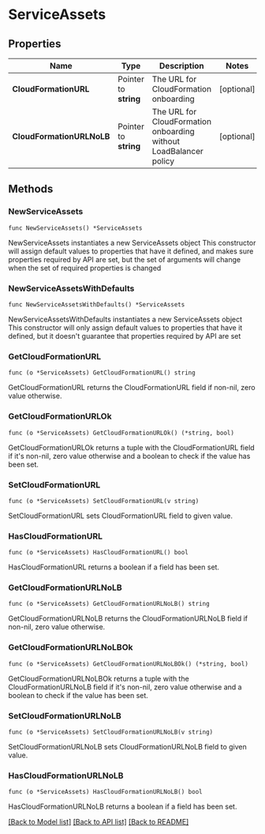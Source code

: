 # ServiceAssets

## Properties

Name | Type | Description | Notes
------------ | ------------- | ------------- | -------------
**CloudFormationURL** | Pointer to **string** | The URL for CloudFormation onboarding | [optional] 
**CloudFormationURLNoLB** | Pointer to **string** | The URL for CloudFormation onboarding without LoadBalancer policy | [optional] 

## Methods

### NewServiceAssets

`func NewServiceAssets() *ServiceAssets`

NewServiceAssets instantiates a new ServiceAssets object
This constructor will assign default values to properties that have it defined,
and makes sure properties required by API are set, but the set of arguments
will change when the set of required properties is changed

### NewServiceAssetsWithDefaults

`func NewServiceAssetsWithDefaults() *ServiceAssets`

NewServiceAssetsWithDefaults instantiates a new ServiceAssets object
This constructor will only assign default values to properties that have it defined,
but it doesn't guarantee that properties required by API are set

### GetCloudFormationURL

`func (o *ServiceAssets) GetCloudFormationURL() string`

GetCloudFormationURL returns the CloudFormationURL field if non-nil, zero value otherwise.

### GetCloudFormationURLOk

`func (o *ServiceAssets) GetCloudFormationURLOk() (*string, bool)`

GetCloudFormationURLOk returns a tuple with the CloudFormationURL field if it's non-nil, zero value otherwise
and a boolean to check if the value has been set.

### SetCloudFormationURL

`func (o *ServiceAssets) SetCloudFormationURL(v string)`

SetCloudFormationURL sets CloudFormationURL field to given value.

### HasCloudFormationURL

`func (o *ServiceAssets) HasCloudFormationURL() bool`

HasCloudFormationURL returns a boolean if a field has been set.

### GetCloudFormationURLNoLB

`func (o *ServiceAssets) GetCloudFormationURLNoLB() string`

GetCloudFormationURLNoLB returns the CloudFormationURLNoLB field if non-nil, zero value otherwise.

### GetCloudFormationURLNoLBOk

`func (o *ServiceAssets) GetCloudFormationURLNoLBOk() (*string, bool)`

GetCloudFormationURLNoLBOk returns a tuple with the CloudFormationURLNoLB field if it's non-nil, zero value otherwise
and a boolean to check if the value has been set.

### SetCloudFormationURLNoLB

`func (o *ServiceAssets) SetCloudFormationURLNoLB(v string)`

SetCloudFormationURLNoLB sets CloudFormationURLNoLB field to given value.

### HasCloudFormationURLNoLB

`func (o *ServiceAssets) HasCloudFormationURLNoLB() bool`

HasCloudFormationURLNoLB returns a boolean if a field has been set.


[[Back to Model list]](../README.md#documentation-for-models) [[Back to API list]](../README.md#documentation-for-api-endpoints) [[Back to README]](../README.md)


